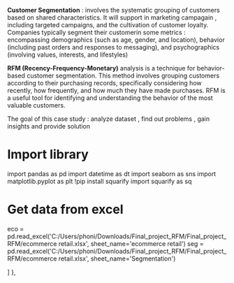 **Customer Segmentation** :  involves the systematic grouping of customers based on shared characteristics. It will support in marketing campagain , including targeted campaigns, and the cultivation of customer loyalty. Companies typically segment their customerin some metrics : encompassing demographics (such as age, gender, and location), behavior (including past orders and responses to messaging), and psychographics (involving values, interests, and lifestyles) 

**RFM (Recency-Frequency-Monetary)** analysis is a technique for behavior-based customer segmentation. This method involves grouping customers according to their purchasing records, specifically considering how recently, how frequently, and how much they have made purchases. RFM is a useful tool for identifying and understanding the behavior of the most valuable customers. 

The goal of this case study : analyze dataset , find out problems , gain insights and provide solution 
 
 
 
  # Import library 
import pandas as pd
import datetime as dt
import seaborn as sns
import matplotlib.pyplot as plt
!pip install squarify
import squarify as sq

# Get data from excel
eco = pd.read_excel('C:/Users/phoni/Downloads/Final_project_RFM/Final_project_RFM/ecommerce retail.xlsx', sheet_name='ecommerce retail')
seg = pd.read_excel('C:/Users/phoni/Downloads/Final_project_RFM/Final_project_RFM/ecommerce retail.xlsx', sheet_name='Segmentation')


   ]
  },
